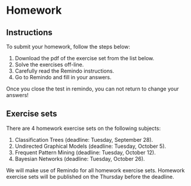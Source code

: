 # Homework

## Instructions

To submit your homework, follow the steps below:

1. Download the pdf of the exercise set from the list below.
2. Solve the exercises off-line.
3. Carefully read the Remindo instructions.
4. Go to Remindo and fill in your answers.

Once you close the test in remindo, you can not return to change your answers!

## Exercise sets

There are 4 homework exercise sets on the following subjects:

1. Classification Trees (deadline: Tuesday, September 28).
2. Undirected Graphical Models (deadline: Tuesday, October 5).
3. Frequent Pattern Mining (deadline: Tuesday, October 12).
4. Bayesian Networks (deadline: Tuesday, October 26).

We will make use of Remindo for all homework exercise sets. Homework exercise sets will be published on the Thursday before the deadline.
